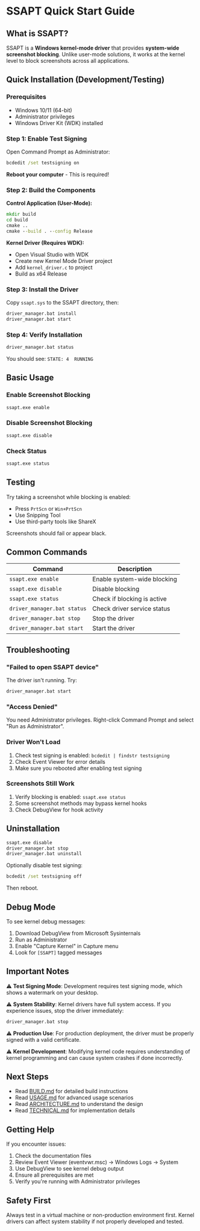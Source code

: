 # SSAPT Quick Start Guide

## What is SSAPT?

SSAPT is a **Windows kernel-mode driver** that provides **system-wide screenshot blocking**. Unlike user-mode solutions, it works at the kernel level to block screenshots across all applications.

## Quick Installation (Development/Testing)

### Prerequisites
- Windows 10/11 (64-bit)
- Administrator privileges
- Windows Driver Kit (WDK) installed

### Step 1: Enable Test Signing

Open Command Prompt as Administrator:

```cmd
bcdedit /set testsigning on
```

**Reboot your computer** - This is required!

### Step 2: Build the Components

**Control Application (User-Mode):**
```cmd
mkdir build
cd build
cmake ..
cmake --build . --config Release
```

**Kernel Driver (Requires WDK):**
- Open Visual Studio with WDK
- Create new Kernel Mode Driver project
- Add `kernel_driver.c` to project
- Build as x64 Release

### Step 3: Install the Driver

Copy `ssapt.sys` to the SSAPT directory, then:

```cmd
driver_manager.bat install
driver_manager.bat start
```

### Step 4: Verify Installation

```cmd
driver_manager.bat status
```

You should see: `STATE: 4  RUNNING`

## Basic Usage

### Enable Screenshot Blocking

```cmd
ssapt.exe enable
```

### Disable Screenshot Blocking

```cmd
ssapt.exe disable
```

### Check Status

```cmd
ssapt.exe status
```

## Testing

Try taking a screenshot while blocking is enabled:
- Press `PrtScn` or `Win+PrtScn`
- Use Snipping Tool
- Use third-party tools like ShareX

Screenshots should fail or appear black.

## Common Commands

| Command | Description |
|---------|-------------|
| `ssapt.exe enable` | Enable system-wide blocking |
| `ssapt.exe disable` | Disable blocking |
| `ssapt.exe status` | Check if blocking is active |
| `driver_manager.bat status` | Check driver service status |
| `driver_manager.bat stop` | Stop the driver |
| `driver_manager.bat start` | Start the driver |

## Troubleshooting

### "Failed to open SSAPT device"

The driver isn't running. Try:
```cmd
driver_manager.bat start
```

### "Access Denied"

You need Administrator privileges. Right-click Command Prompt and select "Run as Administrator".

### Driver Won't Load

1. Check test signing is enabled: `bcdedit | findstr testsigning`
2. Check Event Viewer for error details
3. Make sure you rebooted after enabling test signing

### Screenshots Still Work

1. Verify blocking is enabled: `ssapt.exe status`
2. Some screenshot methods may bypass kernel hooks
3. Check DebugView for hook activity

## Uninstallation

```cmd
ssapt.exe disable
driver_manager.bat stop
driver_manager.bat uninstall
```

Optionally disable test signing:
```cmd
bcdedit /set testsigning off
```

Then reboot.

## Debug Mode

To see kernel debug messages:

1. Download DebugView from Microsoft Sysinternals
2. Run as Administrator
3. Enable "Capture Kernel" in Capture menu
4. Look for `[SSAPT]` tagged messages

## Important Notes

⚠️ **Test Signing Mode**: Development requires test signing mode, which shows a watermark on your desktop.

⚠️ **System Stability**: Kernel drivers have full system access. If you experience issues, stop the driver immediately:
```cmd
driver_manager.bat stop
```

⚠️ **Production Use**: For production deployment, the driver must be properly signed with a valid certificate.

⚠️ **Kernel Development**: Modifying kernel code requires understanding of kernel programming and can cause system crashes if done incorrectly.

## Next Steps

- Read [BUILD.md](BUILD.md) for detailed build instructions
- Read [USAGE.md](USAGE.md) for advanced usage scenarios
- Read [ARCHITECTURE.md](ARCHITECTURE.md) to understand the design
- Read [TECHNICAL.md](TECHNICAL.md) for implementation details

## Getting Help

If you encounter issues:

1. Check the documentation files
2. Review Event Viewer (eventvwr.msc) → Windows Logs → System
3. Use DebugView to see kernel debug output
4. Ensure all prerequisites are met
5. Verify you're running with Administrator privileges

## Safety First

Always test in a virtual machine or non-production environment first. Kernel drivers can affect system stability if not properly developed and tested.
